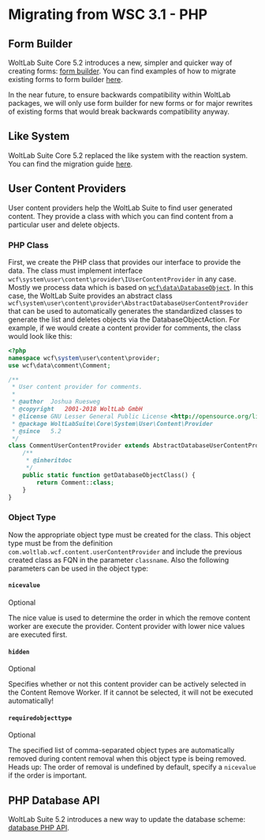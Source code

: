 # Migrating from WSC 3.1 - PHP

## Form Builder

WoltLab Suite Core 5.2 introduces a new, simpler and quicker way of creating forms:
[form builder](php_api_form_builder.html).
You can find examples of how to migrate existing forms to form builder [here](migration_wsc-31_form-builder.html).

In the near future, to ensure backwards compatibility within WoltLab packages, we will only use form builder for new forms or for major rewrites of existing forms that would break backwards compatibility anyway.

## Like System 
WoltLab Suite Core 5.2 replaced the like system with the reaction system. You can find the migration guide [here](migration_wsc-31_like.html).

## User Content Providers

User content providers help the WoltLab Suite to find user generated content. They provide a class with which you can find content from a particular user and delete objects.


### PHP Class

First, we create the PHP class that provides our interface to provide the data. The class must implement interface `wcf\system\user\content\provider\IUserContentProvider` in any case. Mostly we process data which is based on [`wcf\data\DatabaseObject`](php_database-objects.html). In this case, the WoltLab Suite provides an abstract class `wcf\system\user\content\provider\AbstractDatabaseUserContentProvider` that can be used to automatically generates the standardized classes to generate the list and deletes objects via the DatabaseObjectAction. For example, if we would create a content provider for comments, the class would look like this: 

```php
<?php
namespace wcf\system\user\content\provider;
use wcf\data\comment\Comment;

/**
 * User content provider for comments.
 *
 * @author	Joshua Ruesweg
 * @copyright	2001-2018 WoltLab GmbH
 * @license	GNU Lesser General Public License <http://opensource.org/licenses/lgpl-license.php>
 * @package	WoltLabSuite\Core\System\User\Content\Provider
 * @since	5.2
 */
class CommentUserContentProvider extends AbstractDatabaseUserContentProvider {
	/**
	 * @inheritdoc
	 */
	public static function getDatabaseObjectClass() {
		return Comment::class;
	}
}
```

### Object Type

Now the appropriate object type must be created for the class. This object type must be from the definition `com.woltlab.wcf.content.userContentProvider` and include the previous created class as FQN in the parameter `classname`. Also the following parameters can be used in the object type: 

#### `nicevalue` 

<span class="label label-info">Optional</span>

The nice value is used to determine the order in which the remove content worker are execute the provider. Content provider with lower nice values are executed first.

#### `hidden`

<span class="label label-info">Optional</span>

Specifies whether or not this content provider can be actively selected in the Content Remove Worker. If it cannot be selected, it will not be executed automatically! 

#### `requiredobjecttype`

<span class="label label-info">Optional</span>

The specified list of comma-separated object types are automatically removed during content removal when this object type is being removed. Heads up: The order of removal is undefined by default, specify a `nicevalue` if the order is important.



## PHP Database API

WoltLab Suite 5.2 introduces a new way to update the database scheme:
[database PHP API](package_database-php-api.html).